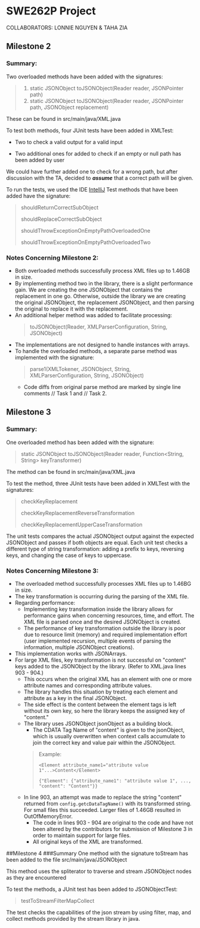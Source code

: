 # SWE262P Project
COLLABORATORS: LONNIE NGUYEN & TAHA ZIA
## Milestone 2
### Summary:
Two overloaded methods have been added with the signatures:
> 1) static JSONObject toJSONObject(Reader reader, JSONPointer path) 
> 2) static JSONObject toJSONObject(Reader reader, JSONPointer path, JSONObject replacement)

These can be found in src/main/java/XML.java

To test both methods, four JUnit tests have been added in XMLTest:

- Two to check a valid output for a valid input

- Two additional ones for added to check if an empty or null path has been added by user

We could have further added one to check for a wrong path, but after discussion with the TA, decided to ***assume*** that a 
correct path will be given.

To run the tests, we used the IDE [IntelliJ](https://www.jetbrains.com/help/idea/performing-tests.html) 
Test methods that have been added have the signature:
> shouldReturnCorrectSubObject
> 
> shouldReplaceCorrectSubObject
> 
> shouldThrowExceptionOnEmptyPathOverloadedOne
> 
> shouldThrowExceptionOnEmptyPathOverloadedTwo

### Notes Concerning Milestone 2:
- Both overloaded methods successfully process XML files up to 1.46GB in size.
- By implementing method two in the library, there is a slight performance gain. We are creating the one 
JSONObject that contains the replacement in one go. Otherwise, outside the library we are creating the
original JSONObject, the replacement JSONObject, and then parsing the original to replace it with the replacement.
- An additional helper method was added to facilitate processing: 
  > toJSONObject(Reader, XMLParserConfiguration, String, JSONObject)
- The implementations are not designed to handle instances with arrays.
- To handle the overloaded methods, a separate parse method was implemented with the signature:
  > parse1(XMLTokener, JSONObject, String, XMLParserConfiguration, String, JSONObject)
  - Code diffs from original parse method are marked by single line comments // Task 1 and // Task 2.

## Milestone 3
### Summary:
One overloaded method has been added with the signature:
> static JSONObject toJSONObject(Reader reader, Function<String, String> keyTransformer) 

The method can be found in src/main/java/XML.java

To test the method, three JUnit tests have been added in XMLTest with the signatures:
> checkKeyReplacement
> 
> checkKeyReplacementReverseTransformation
> 
> checkKeyReplacementUpperCaseTransformation

The unit tests compares the actual JSONObject output against the expected JSONObject and passes if both objects are equal.
Each unit test checks a different type of string transformation: adding a prefix to keys, reversing keys, and changing
the case of keys to uppercase.

### Notes Concerning Milestone 3:
- The overloaded method successfully processes XML files up to 1.46BG in size.
- The key transformation is occurring during the parsing of the XML file.
- Regarding performance:
  - Implementing key transformation inside the library allows for performance gains when concerning resources, time, and
  effort. The XML file is parsed once and the desired JSONObject is created.
  - The performance of key transformation outside the library is poor due to resource limit (memory) and required
  implementation effort (user implemented recursion, multiple events of parsing the information, multiple 
  JSONObject creations).
- This implementation works with JSONArrays.
- For large XML files, key transformation is not successful on "content" keys added to the JSONObject by the library.
  (Refer to XML.java lines 903 - 904.)
  - This occurs when the original XML has an element with one or more attribute names and corresponding
  attribute values. 
  - The library handles this situation by treating each element and attribute as a key in the final JSONObject.
  - The side effect is the content between the element tags is left without its own key, so here the library keeps the assigned
  key of "content." 
  - The library uses JSONObject jsonObject as a building block. 
    - The CDATA Tag Name of "content" is given to the jsonObject, which is usually overwritten when context calls accumulate
    to join the correct key and value pair within the JSONObject.
    >Example:
    > 
    >```<Element attribute_name1="attribute value 1"...>Content</Element>```
    > 
    >```{"Element": {"attribute_name1": "attribute value 1", ..., "content": "Content"}}```
  - In line 903, an attempt was made to replace the string "content" returned from ```config.getcDataTagName()``` with its 
  transformed string. For small files this succeeded. Larger files of 1.46GB resulted in OutOfMemoryError.
    - The code in lines 903 - 904 are original to the code and have not been altered by the contributors for submission of 
    Milestone 3 in order to maintain support for large files.
    - All original keys of the XML are transformed.


##Milestone 4
###Summary
One method with the signature toStream has been added to the file src/main/java/JSONObject

This method uses the spliterator to traverse and stream JSONObject nodes as they are encountered

To test the methods, a JUnit test has been added to JSONObjectTest:
>testToStreamFilterMapCollect

The test checks the capabilities of the json stream by using filter, map, and collect methods provided by
the stream library in java.


  

